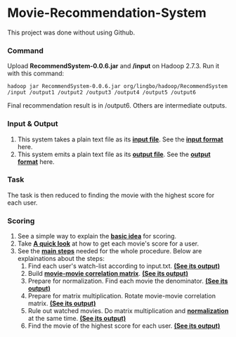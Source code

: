 # Movie-Recommendation-System

This project was done without using Github.
### Command
Upload **RecommendSystem-0.0.6.jar** and **/input** on Hadoop 2.7.3. Run it with this command:

    hadoop jar RecommendSystem-0.0.6.jar org/lingbo/hadoop/RecommendSystem /input /output1 /output2 /output3 /output4 /output5 /output6

Final recommendation result is in /output6. Others are intermediate outputs.
### Input & Output
1. This system takes a plain text file as its [**input file**](../master/input/input.txt). See the [**input format**](../master/docs/Input.pdf) here.
2. This system emits a plain text file as its [**output file**](../master/output/output6/part-r-00000). See the [**output format**](../master/docs/Output.pdf) here.
### Task
The task is then reduced to finding the movie with the highest score for each user.
### Scoring
1. See a simple way to explain the [**basic idea**](../master/docs/Basic%20Idea.pdf) for scoring.
2. Take [**A quick look**](../master/docs/Scoring%20Schema.pdf) at how to get each movie's score for a user.
3. See the [**main steps**](../master/docs/Main%20Steps.pdf) needed for the whole procedure. Below are explainations about the steps:
    1)  Find each user's watch-list according to input.txt. [**(See its output)**](../master/output/output1/part-r-00000)
    2)  Build [**movie-movie correlation matrix**](../master/docs/Movie%20Movie%20Correlation%20Matrix.pdf). [**(See its output)**](../master/output/output2/part-r-00000)
    3)  Prepare for normalization. Find each movie the denominator. [**(See its output)**](../master/output/output3/part-r-00000)
    4)  Prepare for matrix multiplication. Rotate movie-movie correlation matrix. [**(See its output)**](../master/output/output4/part-r-00000)
    5)  Rule out watched movies. Do matrix multiplication and [**normalization**](../master/docs/Normalization.pdf) at the same time. [**(See its output)**](../master/output/output5/part-r-00000)
    6)  Find the movie of the highest score for each user. [**(See its output)**](../master/output/output6/part-r-00000)
